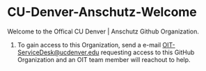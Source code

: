 # CU-Denver-Anschutz-Welcome

Welcome to the Offical CU Denver | Anschutz Github Organization. 

1) To gain access to this Organization, send a e-mail OIT-ServiceDesk@ucdenver.edu requesting access to this GitHub Organization and an OIT team member will reachout to help.
